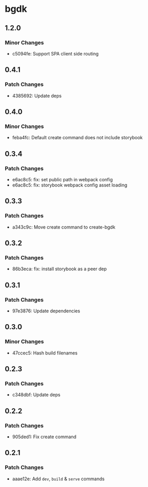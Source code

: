 # bgdk

## 1.2.0

### Minor Changes

- c5094fe: Support SPA client side routing

## 0.4.1

### Patch Changes

- 4385692: Update deps

## 0.4.0

### Minor Changes

- feba4fc: Default create command does not include storybook

## 0.3.4

### Patch Changes

- e6ac8c5: fix: set public path in webpack config
- e6ac8c5: fix: storybook webpack config asset loading

## 0.3.3

### Patch Changes

- a343c9c: Move create command to create-bgdk

## 0.3.2

### Patch Changes

- 86b3eca: fix: install storybook as a peer dep

## 0.3.1

### Patch Changes

- 97e3876: Update dependencies

## 0.3.0

### Minor Changes

- 47ccec5: Hash build filenames

## 0.2.3

### Patch Changes

- c348dbf: Update deps

## 0.2.2

### Patch Changes

- 905ded1: Fix create command

## 0.2.1

### Patch Changes

- aaae12e: Add `dev`, `build` & `serve` commands
